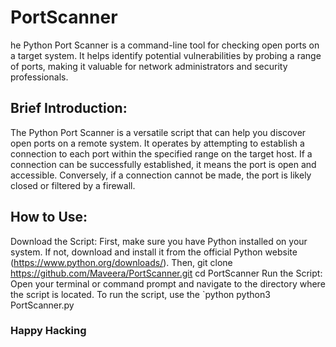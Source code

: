 # PortScanner
he Python Port Scanner is a command-line tool for checking open ports on a target system. It helps identify potential vulnerabilities by probing a range of ports, making it valuable for network administrators and security professionals.

## Brief Introduction:
The Python Port Scanner is a versatile script that can help you discover open ports on a remote system. It operates by attempting to establish a connection to each port within the specified range on the target host. If a connection can be successfully established, it means the port is open and accessible. Conversely, if a connection cannot be made, the port is likely closed or filtered by a firewall.

## How to Use:

Download the Script: First, make sure you have Python installed on your system. If not, download and install it from the official Python website (https://www.python.org/downloads/). Then,
git clone https://github.com/Maveera/PortScanner.git
cd PortScanner
Run the Script: Open your terminal or command prompt and navigate to the directory where the script is located. To run the script, use the `python
python3 PortScanner.py

### Happy Hacking
